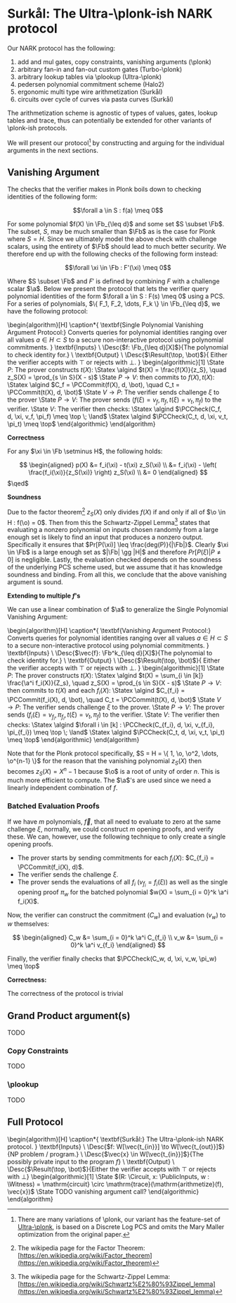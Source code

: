 # Surkål: The Ultra-\plonk-ish NARK protocol

Our NARK protocol has the following:

1. add and mul gates, copy constraints, vanishing arguments (\plonk)
2. arbitrary fan-in and fan-out custom gates (Turbo-\plonk)
3. arbitrary lookup tables via \plookup (Ultra-\plonk)
4. pedersen polynomial commitment scheme (Halo2)
5. ergonomic multi type wire arithmetization (Surkål)
6. circuits over cycle of curves via pasta curves (Surkål)

The arithmetization scheme is agnostic of types of values, gates, lookup tables and trace, thus can potentially be extended for other variants of \plonk-ish protocols.

We will present our protocol[^our-plonk] by constructing and arguing for the individual arguments in the next sections.

[^our-plonk]: There are many variations of \plonk, our variant has the
feature-set of [Ultra-\plonk](https://zkjargon.github.io/definitions/plonkish_arithmetization.html#plonkish-variants-and-extensions),
is based on a Discrete Log PCS and omits the Mary Maller optimization from
the original paper.

## Vanishing Argument

<!-- TODO: Generally fine, but cleanup -->

The checks that the verifier makes in Plonk boils down to checking identities
of the following form:

$$\forall a \in S : f(a) \meq 0$$

For some polynomial $f(X) \in \Fb_{\leq d}$ and some set $S \subset \Fb$. The
subset, $S$, may be much smaller than $\Fb$ as is the case for Plonk where
$S = H$. Since we ultimately model the above check with challenge scalars,
using the entirety of $\Fb$ should lead to much better security. We therefore
end up with the following checks of the following form instead:

$$\forall \xi \in \Fb : F'(\xi) \meq 0$$

Where $S \subset \Fb$ and $F'$ is defined by combining $F$ with a challenge
scalar $\a$. Below we present the protocol that lets the verifier query
polynomial identities of the form $\forall a \in S : F(s) \meq 0$ using a
PCS. For a series of polynomials, $\{ F_1, F_2, \dots, F_k \} \in \Fb_{\leq
d}$, we have the following protocol:

\begin{algorithm}[H]
\caption*{
  \textbf{Single Polynomial Vanishing Argument Protocol:} Converts queries for polynomial
  identities ranging over all values $a \in H \subset S$ to a secure
  non-interactive protocol using polynomial commitments.
}
\textbf{Inputs} \\
  \Desc{$f: \Fb_{\leq d}[X]$}{The polynomial to check identity for.} \\
\textbf{Output} \\
  \Desc{$\Result(\top, \bot)$}{
    Either the verifier accepts with $\top$ or rejects with $\bot$.
  }
\begin{algorithmic}[1]
  \State $P:$ The prover constructs $t(X)$:
    \Statex \algind $t(X) = \frac{f(X)}{z_S}, \quad z_S(X) = \prod_{s \in S}(X - s)$
  \State $P \to V:$ then commits to $f(X), t(X)$:
    \Statex \algind $C_f = \PCCommit(f(X), d, \bot), \quad C_t = \PCCommit(t(X), d, \bot)$
  \State $V \to P:$ The verifier sends challenge $\xi$ to the prover
  \State $P \to V:$ The prover sends $(f(\xi) = v_f, \pi_f, t(\xi) = v_t, \pi_f)$ to the verifier.
  \State $V:$ The verifier then checks:
    \Statex \algind $\PCCheck(C_f, d, \xi, v_f, \pi_f) \meq \top \; \land$
    \Statex \algind $\PCCheck(C_t, d, \xi, v_t, \pi_t) \meq \top$
  \end{algorithmic}
\end{algorithm}

**Correctness**

For any $\xi \in \Fb \setminus H$, the following holds:

$$
\begin{aligned}
p(X) &= f_i(\xi) - t(\xi) z_S(\xi) \\
     &= f_i(\xi) - \left( \frac{f_i(\xi)}{z_S(\xi)} \right) z_S(\xi) \\
     &= 0
\end{aligned}
$$
$\qed$

**Soundness**

Due to the factor theorem[^factor-theorem] $z_S(X)$ only divides $f(X)$ if and
only if all of $\o \in H : f(\o) = 0$. Then from this the Schwartz-Zippel
Lemma[^schwartz-zippel] states that evaluating a nonzero polynomial on
inputs chosen randomly from a large enough set is likely to find an input
that produces a nonzero output. Specifically it ensures that $Pr[P(\xi)]
\leq \frac{deg(P)}{|\Fb|}$. Clearly $\xi \in \Fb$ is a large enough set as
$|\Fb| \gg |H|$ and therefore $Pr[P(\xi) | P \neq 0]$ is negligible. Lastly,
the evaluation checked depends on the soundness of the underlying PCS scheme
used, but we assume that it has knowledge soundness and binding. From all
this, we conclude that the above vanishing argument is sound.

[^schwartz-zippel]: The wikipedia page for the Schwartz-Zippel Lemma: [https://en.wikipedia.org/wiki/Schwartz%E2%80%93Zippel_lemma](https://en.wikipedia.org/wiki/Schwartz%E2%80%93Zippel_lemma)
[^factor-theorem]: The wikipedia page for the Factor Theorem: [https://en.wikipedia.org/wiki/Factor_theorem](https://en.wikipedia.org/wiki/Factor_theorem)

**Extending to multiple $f$'s**

We can use a linear combination of $\a$ to generalize the Single Polynomial
Vanishing Argument:

\begin{algorithm}[H]
\caption*{
  \textbf{Vanishing Argument Protocol:} Converts queries for polynomial
  identities ranging over all values $a \in H \subset S$ to a secure
  non-interactive protocol using polynomial commitments.
}
\textbf{Inputs} \\
  \Desc{$\vec{f}: \Fb^k_{\leq d}[X]$}{The polynomial to check identity for.} \\
\textbf{Output} \\
  \Desc{$\Result(\top, \bot)$}{
    Either the verifier accepts with $\top$ or rejects with $\bot$.
  }
\begin{algorithmic}[1]
  \State $P:$ The prover constructs $t(X)$:
    \Statex \algind $t(X) = \sum_{i \in [k]} \frac{\a^i f_i(X)}{Z_s}, \quad z_S(X) = \prod_{s \in S}(X - s)$
  \State $P \to V:$ then commits to $t(X)$ and each $f_i(X)$:
    \Statex \algind $C_{f_i} = \PCCommit(f_i(X), d, \bot), \quad C_t = \PCCommit(t(X), d, \bot)$
  \State $V \to P:$ The verifier sends challenge $\xi$ to the prover.
  \State $P \to V:$ The prover sends $(f_i(\xi) = v_{f_i}, \pi_{f_i}, t(\xi) = v_t, \pi_f)$ to the verifier.
  \State $V:$ The verifier then checks:
    \Statex \algind $\forall i \in [k] : \PCCheck(C_{f_i}, d, \xi, v_{f_i}, \pi_{f_i}) \meq \top \; \land$
    \Statex \algind $\PCCheck(C_t, d, \xi, v_t, \pi_t) \meq \top$
  \end{algorithmic}
\end{algorithm}

Note that for the Plonk protocol specifically, $S = H = \{ 1, \o, \o^2,
\dots, \o^{n-1} \}$ for the reason that the vanishing polynomial $z_S(X)$
then becomes $z_S(X) = X^n - 1$ because $\o$ is a root of unity of order
$n$. This is much more efficient to compute. The $\a$'s are used since we
need a linearly independent combination of $f$.

### Batched Evaluation Proofs

<!-- TODO: Soundness -->

If we have $m$ polynomials, $\vec{f}$, that all need to evaluate to
zero at the same challenge $\xi$, normally, we could construct $m$ opening
proofs, and verify these. We can, however, use the following technique to
only create a single opening proofs.

- The prover starts by sending commitments for each $f_i(X)$: $C_{f_i} = \PCCommit(f_i(X), d)$.
- The verifier sends the challenge $\xi$.
- The prover sends the evaluations of all $f_i$ ($v_{f_i} = f_i(\xi)$) as well as the single opening proof $\pi_w$ for the batched polynomial $w(X) = \sum_{i = 0}^k \a^i f_i(X)$.

Now, the verifier can construct the commitment ($C_w$) and evaluation ($v_w$)
to $w$ themselves:

$$
\begin{aligned}
  C_w &= \sum_{i = 0}^k \a^i C_{f_i} \\
  v_w &= \sum_{i = 0}^k \a^i v_{f_i}
\end{aligned}
$$

Finally, the verifier finally checks that $\PCCheck(C_w, d, \xi, v_w, \pi_w) \meq \top$

**Correctness:**

The correctness of the protocol is trivial

## Grand Product argument(s)

TODO

### Copy Constraints

TODO

### \plookup

TODO

## Full Protocol

\begin{algorithm}[H]
\caption*{
  \textbf{Surkål:} The Ultra-\plonk-ish NARK protocol.
}
\textbf{Inputs} \\
  \Desc{$f: W[\vec{t_{in}}] \to W[\vec{t_{out}}]$}{NP problem / program.} \\
  \Desc{$\vec{x} \in W[\vec{t_{in}}]$}{The possibly private input to the program $f$} \\
\textbf{Output} \\
  \Desc{$\Result(\top, \bot)$}{Either the verifier accepts with $\top$ or rejects with $\bot$}
\begin{algorithmic}[1]
  \State $(R: \Circuit, x: \PublicInputs, w : \Witness) = \mathrm{circuit} \circ \mathrm{trace}(\mathrm{arithmetize}(f), \vec{x})$ 
  \State TODO vanishing argument call?
  \end{algorithmic}
\end{algorithm}